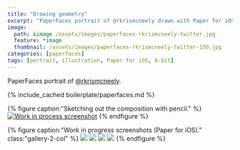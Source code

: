 ```yaml
---
title: "Drawing geometry"
excerpt: "PaperFaces portrait of @rkrismcneely drawn with Paper for iOS on an iPad."
image: 
  path: &image /assets/images/paperfaces-rkrismcneely-twitter.jpg 
  feature: *image
  thumbnail: /assets/images/paperfaces-rkrismcneely-twitter-150.jpg
categories: [paperfaces]
tags: [portrait, illustration, Paper for iOS, 8-bit]
---
```


PaperFaces portrait of [@rkrismcneely](https://twitter.com/rkrismcneely).

{% include_cached boilerplate/paperfaces.md %}

{% figure caption:"Sketching out the composition with pencil." %}
[![Work in process screenshot](/assets/images/paperfaces-rkrismcneely-process-1-750.jpg)](/assets/images/paperfaces-rkrismcneely-process-1-lg.jpg)
{% endfigure %}

{% figure caption:"Work in progress screenshots (Paper for iOS)." class:"gallery-2-col" %}
[![](/assets/images/paperfaces-rkrismcneely-process-2-600.jpg)](/assets/images/paperfaces-rkrismcneely-process-2-lg.jpg)
[![](/assets/images/paperfaces-rkrismcneely-process-3-600.jpg)](/assets/images/paperfaces-rkrismcneely-process-3-lg.jpg)
[![](/assets/images/paperfaces-rkrismcneely-process-4-600.jpg)](/assets/images/paperfaces-rkrismcneely-process-4-lg.jpg)
[![](/assets/images/paperfaces-rkrismcneely-process-5-600.jpg)](/assets/images/paperfaces-rkrismcneely-process-5-lg.jpg)
{% endfigure %}
